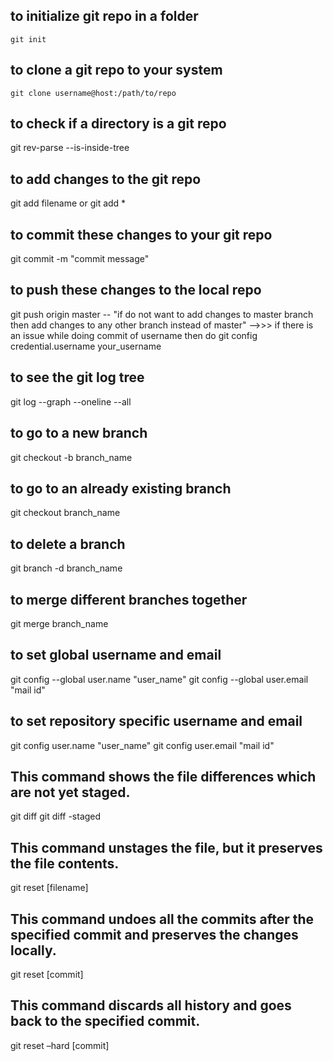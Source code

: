 ## to initialize git repo in a folder
```
git init 
```

## to clone a git repo to your system
```
git clone username@host:/path/to/repo
```

## to check if a directory is a git repo
git rev-parse --is-inside-tree

## to add changes to the git repo
git add filename 
or
git add *

## to commit these changes to your git repo
git commit -m "commit message"

## to push these changes to the local repo
git push origin master
-- "if do not want to add changes to master branch then add changes to any other branch instead of master"
-->>> if there is an issue while doing commit of username then do 
git config credential.username your_username

## to see the git log tree
git log --graph --oneline --all

## to go to a new branch
git checkout -b branch_name

## to go to an already existing branch
git checkout branch_name

## to delete a branch
git branch -d branch_name

## to merge different branches together
git merge branch_name

## to set global username and email
git config --global user.name "user_name"
git config --global user.email "mail id"

## to set repository specific username and email
git config user.name "user_name"
git config user.email "mail id"

## This command shows the file differences which are not yet staged.
git diff
git diff -staged

## This command unstages the file, but it preserves the file contents.
git reset [filename]

## This command undoes all the commits after the specified commit and preserves the changes locally.
git reset [commit]

## This command discards all history and goes back to the specified commit.
git reset –hard [commit]
